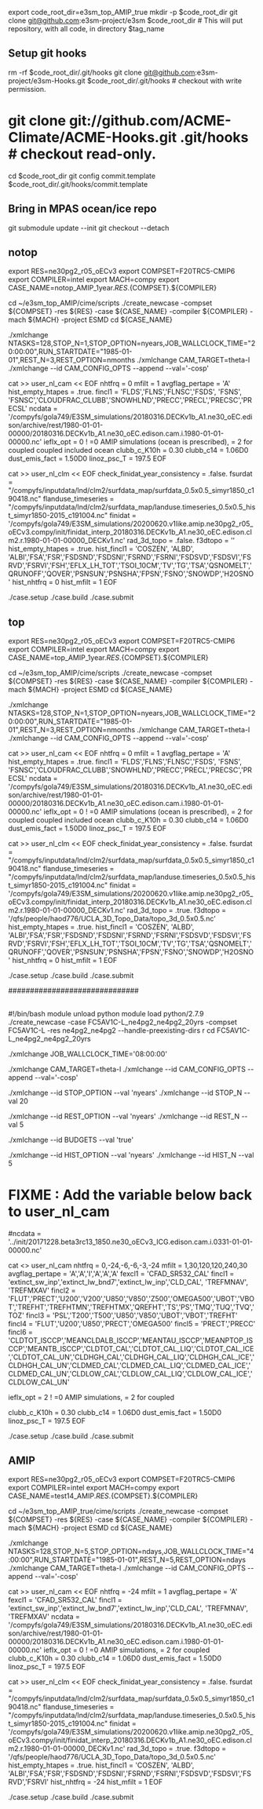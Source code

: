  export code_root_dir=e3sm_top_AMIP_true
 mkdir -p $code_root_dir
  git clone git@github.com:e3sm-project/e3sm  $code_root_dir    # This will put repository, with all code, in directory $tag_name
  ## Setup git hooks
  rm -rf $code_root_dir/.git/hooks
  git clone git@github.com:e3sm-project/e3sm-Hooks.git $code_root_dir/.git/hooks         # checkout with write permission.
#  git clone git://github.com/ACME-Climate/ACME-Hooks.git .git/hooks      # checkout read-only.
  cd $code_root_dir
  git config commit.template $code_root_dir/.git/hooks/commit.template
  ## Bring in MPAS ocean/ice repo
  git submodule update --init
git checkout --detach



## notop

export RES=ne30pg2_r05_oECv3
export COMPSET=F20TRC5-CMIP6
export COMPILER=intel
export MACH=compy
export CASE_NAME=notop_AMIP_1year.${RES}.${COMPSET}.${COMPILER}

cd ~/e3sm_top_AMIP/cime/scripts
./create_newcase -compset  ${COMPSET} -res ${RES} -case ${CASE_NAME} -compiler ${COMPILER} -mach ${MACH} -project ESMD
cd ${CASE_NAME}

./xmlchange NTASKS=128,STOP_N=1,STOP_OPTION=nyears,JOB_WALLCLOCK_TIME="20:00:00",RUN_STARTDATE="1985-01-01",REST_N=3,REST_OPTION=nmonths
./xmlchange CAM_TARGET=theta-l
./xmlchange --id CAM_CONFIG_OPTS --append --val='-cosp'



cat >> user_nl_cam << EOF
 nhtfrq =   0
 mfilt  = 1
 avgflag_pertape = 'A'
 hist_empty_htapes = .true.
 fincl1 = 'FLDS','FLNS','FLNSC','FSDS', 'FSNS', 'FSNSC','CLOUDFRAC_CLUBB','SNOWHLND','PRECC','PRECL','PRECSC','PRECSL'
 ncdata = '/compyfs/gola749/E3SM_simulations/20180316.DECKv1b_A1.ne30_oEC.edison/archive/rest/1980-01-01-00000/20180316.DECKv1b_A1.ne30_oEC.edison.cam.i.1980-01-01-00000.nc'
 ieflx_opt = 0 ! =0 AMIP simulations (ocean is prescribed), = 2 for coupled coupled included ocean
 clubb_c_K10h = 0.30
 clubb_c14 = 1.06D0
 dust_emis_fact	=  1.50D0
 linoz_psc_T = 197.5
EOF

cat >> user_nl_clm << EOF
 check_finidat_year_consistency = .false.
 fsurdat = "/compyfs/inputdata/lnd/clm2/surfdata_map/surfdata_0.5x0.5_simyr1850_c190418.nc"
 flanduse_timeseries = "/compyfs/inputdata/lnd/clm2/surfdata_map/landuse.timeseries_0.5x0.5_hist_simyr1850-2015_c191004.nc"
 finidat = '/compyfs/gola749/E3SM_simulations/20200620.v1like.amip.ne30pg2_r05_oECv3.compy/init/finidat_interp_20180316.DECKv1b_A1.ne30_oEC.edison.clm2.r.1980-01-01-00000_DECKv1.nc'
 rad_3d_topo = .false.
 f3dtopo = ''
 hist_empty_htapes = .true.
 hist_fincl1 = 'COSZEN', 'ALBD', 'ALBI','FSA','FSR','FSDSND','FSDSNI','FSRND','FSRNI','FSDSVD','FSDSVI','FSRVD','FSRVI','FSH','EFLX_LH_TOT','TSOI_10CM','TV','TG','TSA','QSNOMELT','QRUNOFF','QOVER','PSNSUN','PSNSHA','FPSN','FSNO','SNOWDP','H2OSNO'
 hist_nhtfrq = 0
 hist_mfilt  = 1
EOF

./case.setup
./case.build
./case.submit





## top

export RES=ne30pg2_r05_oECv3
export COMPSET=F20TRC5-CMIP6
export COMPILER=intel
export MACH=compy
export CASE_NAME=top_AMIP_1year.${RES}.${COMPSET}.${COMPILER}

cd ~/e3sm_top_AMIP/cime/scripts
./create_newcase -compset  ${COMPSET} -res ${RES} -case ${CASE_NAME} -compiler ${COMPILER} -mach ${MACH} -project ESMD
cd ${CASE_NAME}

./xmlchange NTASKS=128,STOP_N=1,STOP_OPTION=nyears,JOB_WALLCLOCK_TIME="20:00:00",RUN_STARTDATE="1985-01-01",REST_N=3,REST_OPTION=nmonths
./xmlchange CAM_TARGET=theta-l
./xmlchange --id CAM_CONFIG_OPTS --append --val='-cosp'



cat >> user_nl_cam << EOF
 nhtfrq =  0
 mfilt  = 1
 avgflag_pertape = 'A'
 hist_empty_htapes = .true.
 fincl1 = 'FLDS','FLNS','FLNSC','FSDS', 'FSNS', 'FSNSC','CLOUDFRAC_CLUBB','SNOWHLND','PRECC','PRECL','PRECSC','PRECSL'
 ncdata = '/compyfs/gola749/E3SM_simulations/20180316.DECKv1b_A1.ne30_oEC.edison/archive/rest/1980-01-01-00000/20180316.DECKv1b_A1.ne30_oEC.edison.cam.i.1980-01-01-00000.nc'
 ieflx_opt = 0 ! =0 AMIP simulations (ocean is prescribed), = 2 for coupled coupled included ocean
 clubb_c_K10h = 0.30
 clubb_c14 = 1.06D0
 dust_emis_fact	=  1.50D0
 linoz_psc_T = 197.5
EOF

cat >> user_nl_clm << EOF
 check_finidat_year_consistency = .false.
 fsurdat = "/compyfs/inputdata/lnd/clm2/surfdata_map/surfdata_0.5x0.5_simyr1850_c190418.nc"
 flanduse_timeseries = "/compyfs/inputdata/lnd/clm2/surfdata_map/landuse.timeseries_0.5x0.5_hist_simyr1850-2015_c191004.nc"
 finidat = '/compyfs/gola749/E3SM_simulations/20200620.v1like.amip.ne30pg2_r05_oECv3.compy/init/finidat_interp_20180316.DECKv1b_A1.ne30_oEC.edison.clm2.r.1980-01-01-00000_DECKv1.nc'
 rad_3d_topo = .true.
 f3dtopo = '/qfs/people/haod776/UCLA_3D_Topo_Data/topo_3d_0.5x0.5.nc'
 hist_empty_htapes = .true.
 hist_fincl1 = 'COSZEN', 'ALBD', 'ALBI','FSA','FSR','FSDSND','FSDSNI','FSRND','FSRNI','FSDSVD','FSDSVI','FSRVD','FSRVI','FSH','EFLX_LH_TOT','TSOI_10CM','TV','TG','TSA','QSNOMELT','QRUNOFF','QOVER','PSNSUN','PSNSHA','FPSN','FSNO','SNOWDP','H2OSNO'
 hist_nhtfrq = 0
 hist_mfilt  = 1
EOF

./case.setup
./case.build
./case.submit















##############################









##
#!/bin/bash
module unload python
module load python/2.7.9
./create_newcase -case FC5AV1C-L_ne4pg2_ne4pg2_20yrs -compset FC5AV1C-L -res ne4pg2_ne4pg2 --handle-preexisting-dirs r
cd FC5AV1C-L_ne4pg2_ne4pg2_20yrs

./xmlchange JOB_WALLCLOCK_TIME='08:00:00'

./xmlchange CAM_TARGET=theta-l
./xmlchange --id CAM_CONFIG_OPTS --append --val='-cosp'

./xmlchange --id STOP_OPTION --val 'nyears'
./xmlchange --id STOP_N      --val 20

./xmlchange --id REST_OPTION --val 'nyears'
./xmlchange --id REST_N      --val 5

./xmlchange --id BUDGETS     --val 'true'

./xmlchange --id HIST_OPTION --val 'nyears'
./xmlchange --id HIST_N      --val 5

# FIXME : Add the variable below back to user_nl_cam
#ncdata = '../init/20171228.beta3rc13_1850.ne30_oECv3_ICG.edison.cam.i.0331-01-01-00000.nc'

cat <<EOF >> user_nl_cam
nhtfrq =   0,-24,-6,-6,-3,-24
mfilt  = 1,30,120,120,240,30
avgflag_pertape = 'A','A','I','A','A','A'
fexcl1 = 'CFAD_SR532_CAL'
fincl1 = 'extinct_sw_inp','extinct_lw_bnd7','extinct_lw_inp','CLD_CAL', 'TREFMNAV', 'TREFMXAV'
fincl2 = 'FLUT','PRECT','U200','V200','U850','V850','Z500','OMEGA500','UBOT','VBOT','TREFHT','TREFHTMN','TREFHTMX','QREFHT','TS','PS','TMQ','TUQ','TVQ','TOZ'
fincl3 = 'PSL','T200','T500','U850','V850','UBOT','VBOT','TREFHT'
fincl4 = 'FLUT','U200','U850','PRECT','OMEGA500'
fincl5 = 'PRECT','PRECC'
fincl6 = 'CLDTOT_ISCCP','MEANCLDALB_ISCCP','MEANTAU_ISCCP','MEANPTOP_ISCCP','MEANTB_ISCCP','CLDTOT_CAL','CLDTOT_CAL_LIQ','CLDTOT_CAL_ICE','CLDTOT_CAL_UN','CLDHGH_CAL','CLDHGH_CAL_LIQ','CLDHGH_CAL_ICE','CLDHGH_CAL_UN','CLDMED_CAL','CLDMED_CAL_LIQ','CLDMED_CAL_ICE','CLDMED_CAL_UN','CLDLOW_CAL','CLDLOW_CAL_LIQ','CLDLOW_CAL_ICE','CLDLOW_CAL_UN'

ieflx_opt = 2 ! =0 AMIP simulations, = 2 for coupled

clubb_c_K10h = 0.30
clubb_c14 = 1.06D0
dust_emis_fact =  1.50D0
linoz_psc_T = 197.5
EOF

./case.setup
./case.build
./case.submit




## AMIP

export RES=ne30pg2_r05_oECv3
export COMPSET=F20TRC5-CMIP6
export COMPILER=intel
export MACH=compy
export CASE_NAME=test14_AMIP.${RES}.${COMPSET}.${COMPILER}

cd ~/e3sm_top_AMIP_true/cime/scripts
./create_newcase -compset  ${COMPSET} -res ${RES} -case ${CASE_NAME} -compiler ${COMPILER} -mach ${MACH} -project ESMD
cd ${CASE_NAME}

./xmlchange NTASKS=128,STOP_N=5,STOP_OPTION=ndays,JOB_WALLCLOCK_TIME="4:00:00",RUN_STARTDATE="1985-01-01",REST_N=5,REST_OPTION=ndays
./xmlchange CAM_TARGET=theta-l
./xmlchange --id CAM_CONFIG_OPTS --append --val='-cosp'



cat >> user_nl_cam << EOF
 nhtfrq =   -24
 mfilt  = 1
 avgflag_pertape = 'A'
 fexcl1 = 'CFAD_SR532_CAL'
 fincl1 = 'extinct_sw_inp','extinct_lw_bnd7','extinct_lw_inp','CLD_CAL', 'TREFMNAV', 'TREFMXAV'
 ncdata = '/compyfs/gola749/E3SM_simulations/20180316.DECKv1b_A1.ne30_oEC.edison/archive/rest/1980-01-01-00000/20180316.DECKv1b_A1.ne30_oEC.edison.cam.i.1980-01-01-00000.nc'
 ieflx_opt = 0 ! =0 AMIP simulations, = 2 for coupled
 clubb_c_K10h = 0.30
 clubb_c14 = 1.06D0
 dust_emis_fact	=  1.50D0
 linoz_psc_T = 197.5
EOF

cat >> user_nl_clm << EOF
 check_finidat_year_consistency = .false.
 fsurdat = "/compyfs/inputdata/lnd/clm2/surfdata_map/surfdata_0.5x0.5_simyr1850_c190418.nc"
 flanduse_timeseries = "/compyfs/inputdata/lnd/clm2/surfdata_map/landuse.timeseries_0.5x0.5_hist_simyr1850-2015_c191004.nc"
 finidat = '/compyfs/gola749/E3SM_simulations/20200620.v1like.amip.ne30pg2_r05_oECv3.compy/init/finidat_interp_20180316.DECKv1b_A1.ne30_oEC.edison.clm2.r.1980-01-01-00000_DECKv1.nc'
  rad_3d_topo = .true.
 f3dtopo = '/qfs/people/haod776/UCLA_3D_Topo_Data/topo_3d_0.5x0.5.nc'
 hist_empty_htapes = .true.
 hist_fincl1 = 'COSZEN', 'ALBD', 'ALBI','FSA','FSR','FSDSND','FSDSNI','FSRND','FSRNI','FSDSVD','FSDSVI','FSRVD','FSRVI'
 hist_nhtfrq = -24
 hist_mfilt  = 1
EOF

./case.setup
./case.build
./case.submit

